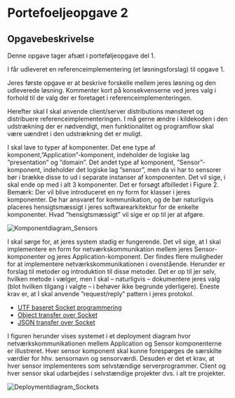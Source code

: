 # Portefoeljeopgave 2

## Opgavebeskrivelse

Denne opgave tager afsæt i porteføljeopgave del 1.

I får udleveret en referenceimplementering (et løsningsforslag) til opgave 1.

Jeres første opgave er at beskrive forskelle mellem jeres løsning og den udleverede løsning. Kommenter kort på konsekvenserne ved jeres valg i forhold til de valg der er foretaget i referenceimplementeringen.

Herefter skal I skal anvende client/server distributions mønsteret og distribuere referenceimplementeringen. I må gerne ændre i kildekoden i den udstrækning der er nødvendigt, men funktionalitet og programflow skal være uændret i den udstrækning det er muligt.

I skal lave to typer af komponenter. Det ene type af komponent,”Application”-komponent, indeholder de logiske lag ”presentation” og ”domain”. Det andet type af komponent, ”Sensor”-komponent, indeholder det logiske lag ”sensor”, men da vi har to sensorer bør i brække disse to ud i separate instanser af komponenten. Det vil sige, i skal ende op med i alt 3 komponenter. Det er forsøgt afbilledet i Figure 2. Bemærk: Der vil blive introduceret en ny form for klasser i jeres komponenter. De har ansvaret for kommunikation, og de bør naturligvis placeres hensigtsmæssigt i jeres softwarearkitektur for de enkelte komponenter. Hvad ”hensigtsmæssigt” vil sige er op til jer at afgøre.

![Komponentdiagram_Sensors](https://user-images.githubusercontent.com/71763923/202206066-420dd771-1bf5-49cf-96ab-b8af78421c7e.PNG)

I skal sørge for, at jeres system stadig er fungerende. Det vil sige, at I skal implementere en form for netværkskommunikation mellem jeres Sensor-komponenter og jeres Application-komponent.
Der findes flere muligheder for at implementere netværkskommunikationen i ovenstående. Herunder er forslag til metoder og introduktion til disse metoder. Det er op til jer selv, hvilken metode i vælger, men I skal – naturligvis – dokumentere jeres valg (blot hvilken tilgang i valgte – i behøver ikke begrunde yderligere). Eneste krav er, at I skal anvende ”request/reply” pattern i jeres protokol.

* [UTF baseret Socket programmering](https://www.geeksforgeeks.org/socket-programming-in-java/)
* [Object transfer over Socket](http://www.coderpanda.com/java-socket-programming-transferring-of-java-objects-through-sockets/) 
* [JSON transfer over Socket](https://www.programmersought.com/article/9404373623/)

I figuren herunder vises systemet i et deployment diagram hvor netværkskommunikationen mellem Application og Sensor komponenterne er illustreret. Hver sensor komponent skal kunne forespørges de særskilte værdier for hhv. sensornavn og sensorværdi. Desuden er det et krav, at hver sensor implementeres som selvstændige serverprogrammer. Client og hver sensor skal udarbejdes i selvstændige projekter dvs. i alt tre projekter.

![Deploymentdiagram_Sockets](https://user-images.githubusercontent.com/71763923/202206137-3b4ccd2d-93bc-4137-af94-d2901beec9fd.PNG)
